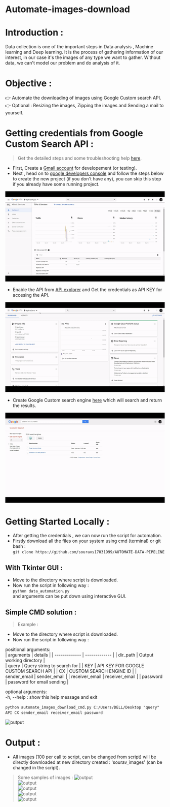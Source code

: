 # Automate-images-download

# Introduction :   
Data collection is one of the important steps in Data analysis , Machine learning and Deep learning.
It is the process of gathering information of our interest, in our case it's the images of any type we want to gather.
Without data, we can't model our problem and do analysis of it.  

# Objective :
👉 Automate the downloading of images using Google Custom search API.   
👉 Optional : Resizing the images, Zipping the images and Sending a mail to yourself.    

# Getting credentials from Google Custom Search API :   

> Get the detailed steps and some troubleshooting help [here](https://github.com/souravs17031999/AUTOMATE-DATA-PIPELINE/blob/master/google_api.txt).

* First, Create a [Gmail account](http://gmail.com/) for developement (or testing).
* Next , head on to [google developers console](https://console.developers.google.com/) and follow the steps below to create the new project (if you don't have any), you can skip this step if you already have some running project.     

![api1](/images/API1.gif)      

* Enable the API from [API explorer](https://console.developers.google.com/apis/) and Get the credentials as API KEY for accesing the API.       
 
![api2](/images/API2.gif)    

* Create Google Custom search engine [here](https://cse.google.com/cse/all) which will search and return the results.

![api3](/images/API3.gif)

# Getting Started Locally : 

* After getting the credentials , we can now run the script for automation.  
* Firstly download all the files on your system using cmd (terminal) or git bash :     
```git clone https://github.com/souravs17031999/AUTOMATE-DATA-PIPELINE```   

## With Tkinter GUI : 
* Move to the directory where script is downloaded.    
* Now run the script in following way :  
```python data_automation.py```         
and arguments can be put down using interactive GUI. 


## Simple CMD solution :   

> Example :     
* Move to the directory where script is downloaded.    
* Now run the script in following way :     

positional arguments:   
| arguments  | details |
| ------------- | ------------- |
| dir_path | Output working directory |  
| query | Query string to search for |
| KEY | API KEY FOR GOOGLE CUSTOM SEARCH API |
| CX | CUSTOM SEARCH ENGINE ID  |
| sender_email | sender_email |
| receiver_email | receiver_email |
| password | password for email sending |     

optional arguments:         
  -h, --help  :  show this help message and exit     
  
```python automate_images_download_cmd.py C:/Users/DELL/Desktop "query" API CX sender_email receiver_email password```      

![output](/images/output1.JPG)       

# Output :    
* All images (100 per call to script, can be changed from script) will be directly downloaded at new directory created : 'sourav_images' (can be changed in the script).     
> Some samples of images : 
![output](/images/output5.JPG)         
![output](/images/output6.JPG)         
![output](/images/output2.JPG)         
![output](/images/output3.JPG)    
![output](/images/output4.JPG)          

